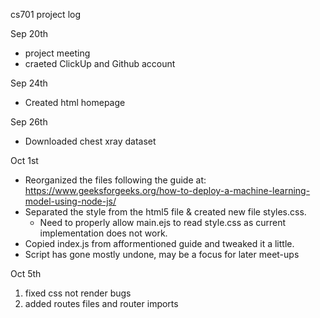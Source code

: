 cs701 project log

Sep 20th
- project meeting
- craeted ClickUp and Github account

Sep 24th
- Created html homepage

Sep 26th
- Downloaded chest xray dataset

Oct 1st
- Reorganized the files following the guide at: https://www.geeksforgeeks.org/how-to-deploy-a-machine-learning-model-using-node-js/
- Separated the style from the html5 file & created new file styles.css.
    - Need to properly allow main.ejs to read style.css as current implementation does not work.
- Copied index.js from afformentioned guide and tweaked it a little.
- Script has gone mostly undone, may be a focus for later meet-ups

Oct 5th
1. fixed css not render bugs
2. added routes files and router imports